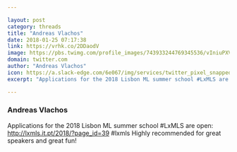 ```yaml
---

layout: post
category: threads
title: "Andreas Vlachos"
date: 2018-01-25 07:17:38
link: https://vrhk.co/2DDaodV
image: https://pbs.twimg.com/profile_images/743933244769345536/vIniuPXV_normal.jpg
domain: twitter.com
author: "Andreas Vlachos"
icon: https://a.slack-edge.com/6e067/img/services/twitter_pixel_snapped_32.png
excerpt: "Applications for the 2018 Lisbon ML summer school #LxMLS are open: <http://lxmls.it.pt/2018/?page_id=39> #lxmls Highly recommended for great speakers and great fun!"

---
```


### Andreas Vlachos

Applications for the 2018 Lisbon ML summer school #LxMLS are open: <http://lxmls.it.pt/2018/?page_id=39> #lxmls Highly recommended for great speakers and great fun!
